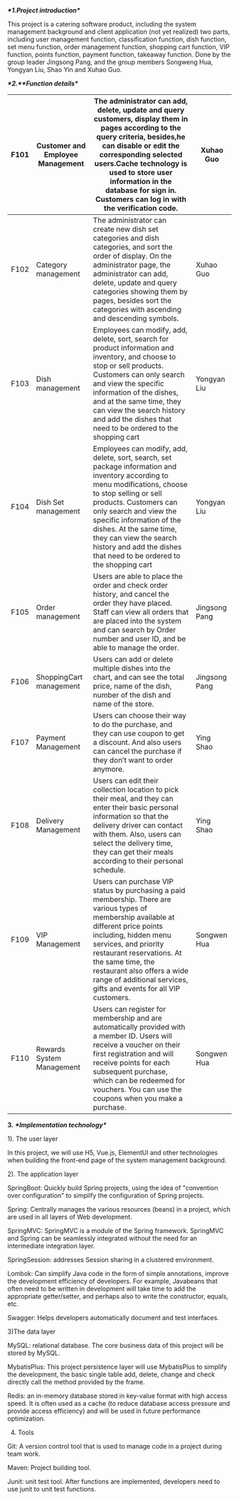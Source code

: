 ***\*1.Project introduction\****

This project is a catering software product, including the system management background and client application (not yet realized) two parts, including user management function, classification function, dish function, set menu function, order management function, shopping cart function, VIP function, points function, payment function, takeaway function. Done by the group leader Jingsong Pang, and the group members Songweng Hua, Yongyan Liu, Shao Yin and Xuhao Guo.

***\*2.\*******\*Function details\****

| F101 | Customer and Employee Management | The administrator can add, delete, update and query customers, display them in pages according to the query criteria, besides,he can disable or edit the corresponding selected users.Cache technology is used to store user information in the database for sign in. Customers can log in with the verification code. | Xuhao Guo     |
| ---- | -------------------------------- | ------------------------------------------------------------ | ------------- |
| F102 | Category management              | The administrator can create new dish set categories and dish categories, and sort the order of display. On the administrator page, the administrator can add, delete, update and query categories showing them by pages, besides sort the categories with ascending and descending symbols. | Xuhao Guo     |
| F103 | Dish management                  | Employees can modify, add, delete, sort, search for product information and inventory, and choose to stop or sell products. Customers can only search and view the specific information of the dishes, and at the same time, they can view the search history and add the dishes that need to be ordered to the shopping cart | Yongyan Liu   |
| F104 | Dish Set management              | Employees can modify, add, delete, sort, search, set package information and inventory according to menu modifications, choose to stop selling or sell products. Customers can only search and view the specific information of the dishes. At the same time, they can view the search history and add the dishes that need to be ordered to the shopping cart | Yongyan Liu   |
| F105 | Order management                 | Users are able to place the order and check order history, and cancel the order they have placed. Staff can view all orders that are placed into the system and can search by Order number and user ID, and be able to manage the order. | Jingsong Pang |
| F106 | ShoppingCart management          | Users can add or delete multiple dishes into the chart, and can see the total price, name of the dish, number of the dish and name of the store. | Jingsong Pang |
| F107 | Payment Management               | Users can choose their way to do the purchase, and they can use coupon to get a discount. And also users can cancel the purchase if they don’t want to order anymore. | Ying Shao     |
| F108 | Delivery Management              | Users can edit their collection location to pick their meal, and they can enter their basic personal information so that the delivery driver can contact with them. Also, users can select the delivery time, they can get their meals according to their personal schedule. | Ying Shao     |
| F109 | VIP Management                   | Users can purchase VIP status by purchasing a paid membership. There are various types of membership available at different price points including, hidden menu services, and priority restaurant reservations. At the same time, the restaurant also offers a wide range of additional services, gifts and events for all VIP customers. | Songwen Hua   |
| F110 | Rewards System Management        | Users can register for membership and are automatically provided with a member ID. Users will receive a voucher on their first registration and will receive points for each subsequent purchase, which can be redeemed for vouchers. You can use the coupons when you make a purchase. | Songwen Hua   |

 

**3.** ***\*Implementation technology\****

1). The user layer

In this project, we will use H5, Vue.js, ElementUI and other technologies when building the front-end page of the system management background.

 

2). The application layer

SpringBoot: Quickly build Spring projects, using the idea of "convention over configuration" to simplify the configuration of Spring projects.

Spring: Centrally manages the various resources (beans) in a project, which are used in all layers of Web development.

SpringMVC: SpringMVC is a module of the Spring framework. SpringMVC and Spring can be seamlessly integrated without the need for an intermediate integration layer.

SpringSession: addresses Session sharing in a clustered environment.

Lombok: Can simplify Java code in the form of simple annotations, improve the development efficiency of developers. For example, Javabeans that often need to be written in development will take time to add the appropriate getter/setter, and perhaps also to write the constructor, equals, etc.

Swagger: Helps developers automatically document and test interfaces.

 

3)The data layer

MySQL: relational database. The core business data of this project will be stored by MySQL.

MybatisPlus: This project persistence layer will use MybatisPlus to simplify the development, the basic single table add, delete, change and check directly call the method provided by the frame.

Redis: an in-memory database stored in key-value format with high access speed. It is often used as a cache (to reduce database access pressure and provide access efficiency) and will be used in future performance optimization.

 

4) Tools

Git: A version control tool that is used to manage code in a project during team work.

Maven: Project building tool.

Junit: unit test tool. After functions are implemented, developers need to use junit to unit test functions.